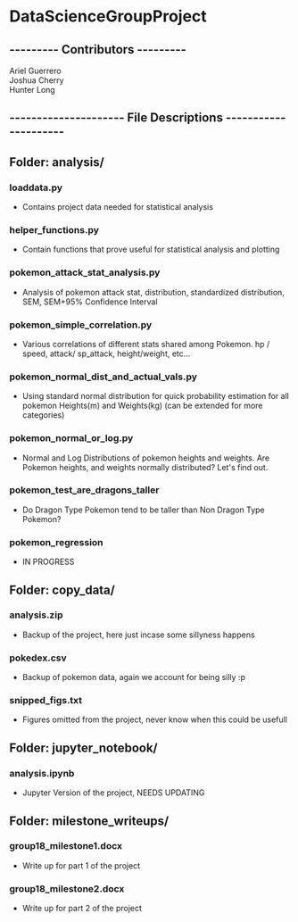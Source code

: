 # DataScienceGroupProject

## --------- Contributors ---------
Ariel Guerrero    
Joshua Cherry   
Hunter Long   

## --------------------- File Descriptions ---------------------

## Folder: analysis/
### loaddata.py
* Contains project data needed for statistical analysis
### helper_functions.py
* Contain functions that prove useful for statistical analysis and plotting
### pokemon_attack_stat_analysis.py
* Analysis of pokemon attack stat, distribution, standardized distribution, SEM, SEM+95% Confidence Interval
### pokemon_simple_correlation.py
* Various correlations of different stats shared among Pokemon. hp / speed, attack/ sp_attack, height/weight, etc...
### pokemon_normal_dist_and_actual_vals.py
* Using standard normal distribution for quick probability estimation for all pokemon Heights(m) and Weights(kg) (can be extended for more categories)
### pokemon_normal_or_log.py
* Normal and Log Distributions of pokemon heights and weights. Are Pokemon heights, and weights normally distributed? Let's find out.
### pokemon_test_are_dragons_taller
* Do Dragon Type Pokemon tend to be taller than Non Dragon Type Pokemon?
### pokemon_regression    
* IN PROGRESS

## Folder: copy_data/
### analysis.zip
* Backup of the project, here just incase some sillyness happens
### pokedex.csv
* Backup of pokemon data, again we account for being silly :p
### snipped_figs.txt
* Figures omitted from the project, never know when this could be usefull 

## Folder: jupyter_notebook/
### analysis.ipynb
* Jupyter Version of the project, NEEDS UPDATING

## Folder: milestone_writeups/
### group18_milestone1.docx
* Write up for part 1 of the project
### group18_milestone2.docx
* Write up for part 2 of the project
